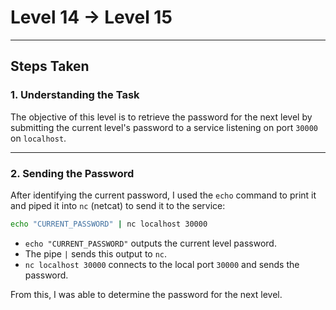 # Level 14 → Level 15

---

## Steps Taken

### 1. Understanding the Task
The objective of this level is to retrieve the password for the next level by submitting the current level's password to a service listening on port `30000` on `localhost`.

---

### 2. Sending the Password
After identifying the current password, I used the `echo` command to print it and piped it into `nc` (netcat) to send it to the service:

```bash
echo "CURRENT_PASSWORD" | nc localhost 30000
```

- `echo "CURRENT_PASSWORD"` outputs the current level password.  
- The pipe `|` sends this output to `nc`.  
- `nc localhost 30000` connects to the local port `30000` and sends the password.  

From this, I was able to determine the password for the next level.
